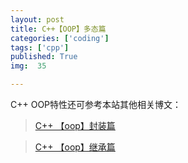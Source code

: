 ```yaml
---
layout: post
title: C++【OOP】多态篇
categories: ['coding']
tags: ['cpp']
published: True
img:  35

---
```


C++ OOP特性还可参考本站其他相关博文：

> [C++ 【oop】封装篇](http://blog.yinwoods.com/coding/c%E4%B8%AD%E7%9A%84%E5%A4%9A%E6%80%81.html)

> [C++ 【oop】继承篇](http://blog.yinwoods.com/coding/c-oop%E7%BB%A7%E6%89%BF%E7%AF%87.html)